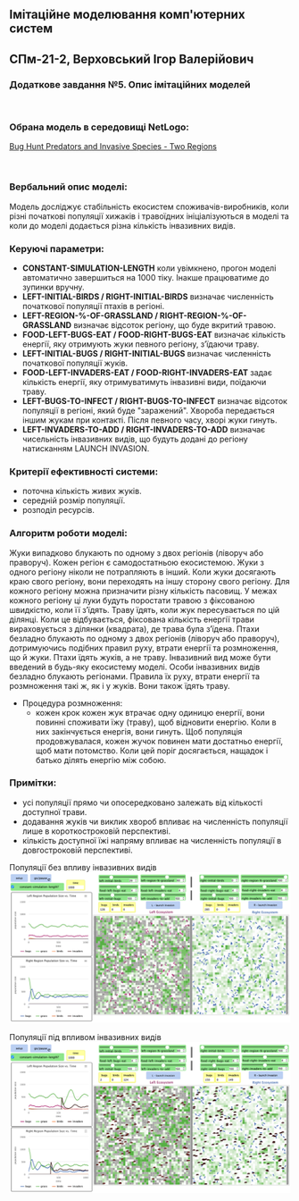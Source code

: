 ## Імітаційне моделювання комп'ютерних систем
## СПм-21-2, **Верховський Ігор Валерійович**
### Додаткове завдання №**5**. Опис імітаційних моделей

<br>

### Обрана модель в середовищі NetLogo:
[Bug Hunt Predators and Invasive Species - Two Regions](http://www.netlogoweb.org/launch#http://www.netlogoweb.org/assets/modelslib/Curricular%20Models/ModelSim/Population%20Biology/Bug%20Hunt%20Predators%20and%20Invasive%20Species%20-%20Two%20Regions.nlogo)

<br>

### Вербальний опис моделі:
Модель досліджує стабільність екосистем споживачів-виробників, коли різні початкові популяції хижаків і травоїдних ініціалізуються в моделі та коли до моделі додається різна кількість інвазивних видів.

### Керуючі параметри:
- **CONSTANT-SIMULATION-LENGTH** коли увімкнено, прогон моделі автоматично завершиться на 1000 тіку. Інакше працюватиме до зупинки вручну.
- **LEFT-INITIAL-BIRDS / RIGHT-INITIAL-BIRDS** визначає численність початкової популяції птахів в регіоні.
- **LEFT-REGION-%-OF-GRASSLAND / RIGHT-REGION-%-OF-GRASSLAND** визначає відсоток регіону, що буде вкритий травою.
- **FOOD-LEFT-BUGS-EAT / FOOD-RIGHT-BUGS-EAT** визначає кількість енергії, яку отримують жуки певного регіону, зʼїдаючи траву.
- **LEFT-INITIAL-BUGS / RIGHT-INITIAL-BUGS** визначає численність початкової популяції жуків.
- **FOOD-LEFT-INVADERS-EAT / FOOD-RIGHT-INVADERS-EAT** задає кількість енергії, яку отримуватимуть інвазивні види, поїдаючи траву.
- **LEFT-BUGS-TO-INFECT / RIGHT-BUGS-TO-INFECT** визначає відсоток популяції в регіоні, який буде "заражений". Хвороба передається іншим жукам при контакті. Після певного часу, хворі жуки гинуть.
- **LEFT-INVADERS-TO-ADD / RIGHT-INVADERS-TO-ADD** визначає чисельність інвазивних видів, що будуть додані до регіону натисканням LAUNCH INVASION.

### Критерії ефективності системи:
- поточна кількість живих жуків.
- середній розмір популяції.
- розподіл ресурсів.

### Алгоритм роботи моделі:

Жуки випадково блукають по одному з двох регіонів (ліворуч або праворуч). Кожен регіон є самодостатньою екосистемою. Жуки з одного регіону ніколи не потрапляють в інший. Коли жуки досягають краю свого регіону, вони переходять на іншу сторону свого регіону.
Для кожного регіону можна призначити різну кількість пасовищ. У межах кожного регіону ці луки будуть поростати травою з фіксованою швидкістю, коли її з’їдять. Траву їдять, коли жук пересувається по цій ділянці. Коли це відбувається, фіксована кількість енергії трави вираховується з ділянки (квадрата), де трава була з’їдена.
Птахи безладно блукають по одному з двох регіонів (ліворуч або праворуч), дотримуючись подібних правил руху, втрати енергії та розмноження, що й жуки. Птахи їдять жуків, а не траву.
Інвазивний вид може бути введений в будь-яку екосистему моделі. Особи інвазивних видів безладно блукають регіонами. Правила їх руху, втрати енергії та розмноження такі ж, як і у жуків. Вони також їдять траву.

- Процедура розмноження:
  - кожен крок кожен жук втрачає одну одиницю енергії, вони повинні споживати їжу (траву), щоб відновити енергію. Коли в них закінчується енергія, вони гинуть. Щоб популяція продовжувалася, кожен жучок повинен мати достатньо енергії, щоб мати потомство. Коли цей поріг досягається, нащадок і батько ділять енергію між собою.

### Примітки:
- усі популяції прямо чи опосередковано залежать від кількості доступної трави.
- додавання жуків чи виклик хвороб впливає на численність популяції лише в короткостроковій перспективі.
- кількість доступної їжі напряму впливає на численність популяції в довгостроковій перспективі.


Популяції без впливу інвазивних видів
![Популяції без впливу інвазивних видів](ADD5_1.PNG)


Популяції під впливом інвазивних видів
![Популяції під впливом інвазивних видів](ADD5_2.PNG)
